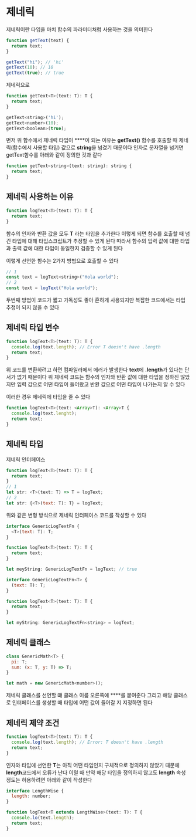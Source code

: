# 제네릭

제네릭이란 타입을 마치 함수의 파라미터처럼 사용하는 것을 의미한다
```js
function getText(text) {
  return text;
}

getText("hi"); // 'hi'
getText(10); // 10
getText(true); // true
```
제네릭으로
```js
function getText<T>(text: T): T {
  return text;
}

getText<string>('hi');
getText<number>(10);
getText<boolean>(true);
```

먼저 위 함수에서 제네릭 타입이 **<string>**이 되는 이유는 **getText()** 함수를 호출할 때 
제네릭(함수에서 사용할 타입) 값으로 **string**을 넘겼기 때문이다
인자로 문자열을 넘기면 getText함수를 아래와 같이 정의한 것과 같다
```js
function getText<string>(text: string): string {
  return text;
}
```

## 제네릭 사용하는 이유

```js
function logText<T>(text: T): T {
  return text;
}
```
함수의 인자와 반환 값을 모두 **T** 라는 타입을 추가한다
이렇게 되면 함수를 호출할 때 넘긴 타입에 대해 타입스크립트가 추정할 수 있게 된다
따라서 함수의 입력 값에 대한 타입과 출력 값에 대한 타입이 동일한지 검증할 수 있게 된다

이렇게 선언한 함수는 2가지 방법으로 호출할 수 있다
```js
// 1
const text = logText<string>("Hola world");
// 2
const text = logText("Hola world");
```
두번째 방법이 코드가 짧고 가독성도 좋아 흔하게 사용되지만
복잡한 코드에서는 타입 추정이 되지 않을 수 있다


## 제네릭 타입 변수

```js
function logText<T>(text: T): T {
  console.log(text.length); // Error T doesn't have .length
  return text;
}
```
위 코드를 변환하려고 하면 컴파일러에서 에러가 발생한다
**text**에 **.length**가 있다는 단서가 없기 때문이다
위 제네릭 코드는 함수의 인자와 반환 값에 대한 타입을 정하진 않았지만
입력 값으로 어떤 타입이 들어왔고 반환 값으로 어떤 타입이 나가는지 알 수 있다

이러한 경우 제네릭에 타입을 줄 수 있다
```js
function logText<T>(text: <Array>T): <Array>T {
  console.log(text.lenght);
  return text;
}
```


## 제네릭 타입

제네릭 인터페이스
```js
function logText<T>(text: T): T {
  return text;
}
// 1
let str: <T>(text: T) => T = logText;
// 2
let str: {<T>(text: T): T} = logText;
```

위와 같은 변형 방식으로 제네릭 인터페이스 코드를 작성할 수 있다
```js
interface GenericLogTextFn {
  <T>(text: T): T;
}

function logText<T>(text: T): T {
  return text;
}

let meyString: GenericLogTextFn = logText; // true
```
```js
interface GenericLogTextFn<T> {
  (text: T): T;
}

function logText<T>(text: T): T {
  return text;
}

let myString: GenericLogTextFn<string> = logText;
```


## 제네릭 클래스

```js
class GenericMath<T> {
  pi: T;
  sum: (x: T, y: T) => T;
}

let math = new GenericMath<number>();
```
제네릭 클래스를 선언할 떄 클래스 이름 오른쪽에 **<T>**를 붙여준다
그리고 해당 클래스로 인터페이스를 생성할 때 타입에 어떤 값이 들어갈 지 지정하면 된다


## 제네릭 제약 조건

```js
function logText<T>(text: T): T {
  console.log(text.length); // Error: T doesn't have .length
  return text;
}
```
인자와 타입에 선언한 **T**는 아직 어떤 타입인지 구체적으로 정의하지 않았기 때문에 **length**코드에서 오류가 난다
이럴 때 만약 해당 타입을 정의하지 않고도 **length** 속성 정도는 허용하려면 아래와 같이 작성한다
```js
interface LengthWise {
  length: number;
}

function logText<T extends LengthWise>(text: T): T {
  console.lo(text.length);
  return text;
}
```